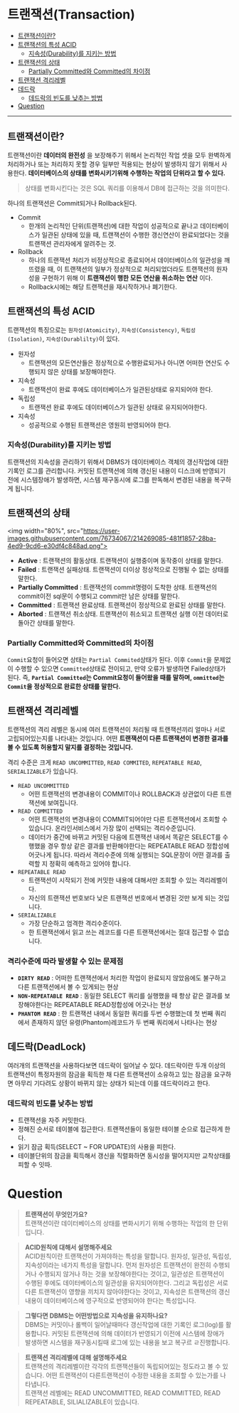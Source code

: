 # 트랜잭션(Transaction)

- [트랜잭션이란?](#트랜잭션이란)
- [트랜잭션의 특성 ACID](#트랜잭션의-특성-acid)
    - [지속성(Durability)를 지키는 방법](#지속성durability를-지키는-방법)
- [트랜잭션의 상태](#트랜잭션의-상태)
    - [Partially Committed와 Committed의 차이점](#partially-committed와-committed의-차이점)
- [트랜잭션 격리레벨](#트랜잭션-격리레벨)
- [데드락](#데드락deadlock)
    - [데드락의 빈도를 낮추는 방법](#데드락의-빈도를-낮추는-방법)
- [Question](#question)

---

## 트랜잭션이란?
트랜잭션이란 **데이터의 완전성** 을 보장해주기 위해서 논리적인 작업 셋을 모두 완벽하게 처리하거나 또는 처리하지 못할 경우 일부만 적용되는 현상이 발생하지 않기 위해서 사용한다. **데이터베이스의 상태를 변화시키기위해 수행하는 작업의 단위라고 할 수 있다.**

> 상태를 변화시킨다는 것은 SQL 쿼리를 이용해서 DB에 접근하는 것을 의미한다.

하나의 트랜잭션은 Commit되거나 Rollback된다.
- Commit
    - 한개의 논리적인 단위(트랜잭션)에 대한 작업이 성공적으로 끝나고 데이터베이스가 일관된 상태에 있을 때, 트랜잭션이 수행한 갱신연산이 완료되었다는 것을 트랜잭션 관리자에게 알려주는 것.
- Rollback
    - 하나의 트랜잭션 처리가 비정상적으로 종료되어서 데이터베이스의 일관성을 깨뜨렸을 때, 이 트랜잭션의 일부가 정상적으로 처리되었더라도 트랜잭션의 원자성을 구현하기 위해 이 **트랜잭션이 행한 모든 연산을 취소하는 연산** 이다.
    - Rollback시에는 해당 트랜잭션을 재시작하거나 폐기한다.

## 트랜잭션의 특성 ACID
트랜잭션의 특징으로는 `원자성(Atomicity)`, `지속성(Consistency)`, `독립성(Isolation)`, `지속성(Durablilty)`이 있다.
- 원자성
    - 트랜잭션의 모든연산들은 정상적으로 수행완료되거나 아니면 어떠한 연산도 수행되지 않은 상태를 보장해야한다.
- 지속성
    - 트랜잭션이 완료 후에도 데이터베이스가 일관된상태로 유지되어야 한다.
- 독립성
    - 트랜잭션 완료 후에도 데이터베이스가 일관된 상태로 유지되어야한다.
- 지속성
    - 성공적으로 수행된 트랜잭션은 영원히 반영되어야 한다.

### 지속성(Durability)를 지키는 방법
트랜잭션의 지속성을 관리하기 위해서 DBMS가 데이터베이스 객체의 갱신작업에 대한 기록인 로그를 관리합니다. 커밋된 트랜잭션에 의해 갱신된 내용이 디스크에 반영되기 전에 시스템장애가 발생하면, 시스템 재구동시에 로그를 판독해서 변경된 내용을 복구하게 됩니다. 

## 트랜잭션의 상태
<img width="80%", src="https://user-images.githubusercontent.com/76734067/214269085-481f1857-28ba-4ed9-9cd6-e30df4c848ad.png">

- **Active** : 트랜잭션의 활동상태. 트랜잭션이 실행중이며 동작중이 상태를 말한다.
- **Failed** : 트랜잭션 실패상태. 트랜잭션이 더이상 정상적으로 진행될 수 없는 상태를 말한다.
- **Partially Committed** : 트랜잭션의 commit명령이 도착한 상태. 트랜잭션의 commit이전 sql문이 수행되고 commit만 남은 상태를 말한다.
- **Committed** : 트랜잭션 완료상태. 트랜잭션이 정상적으로 완료된 상태를 말한다.
- **Aborted** : 트랜잭션 취소상태. 트랜잭션이 취소되고 트랜잭션 실행 이전 데이터로 돌아간 상태를 말한다.

### Partially Committed와 Committed의 차이점
`Commit`요청이 들어오면 상태는 `Partial Commited`상태가 된다. 이후 `Commit`을 문제없이 수행할 수 있으면 `Committed`상태로 전이되고, 만약 오류가 발생하면 Failed상태가 된다. 즉, **`Partial Committed`는 Commit요청이 들어왔을 때를 말하며, `ommitted`는 `Commit`을 정상적으로 완료한 상태를 말한다.** 

## 트랜잭션 격리레벨
트랜잭션의 격리 레벨은 동시에 여러 트랜잭션이 처리될 때 트랜잭션끼리 얼마나 서로 고립되어있는지를 나타내는 것입니다. 어떤 **트랜잭션이 다른 트랜잭션이 변경한 결과를 볼 수 있도록 허용할지 말지를 결정하는 것입니다.**

격리 수준은 크게 `READ UNCOMMITTED`, `READ COMMITED`, `REPEATABLE READ`, `SERIALIZABLE`가 있습니다.

- `READ UNCOMMITTED`
    - 어떤 트랜잭션의 변경내용이 COMMIT이나 ROLLBACK과 상관없이 다른 트랜잭션에 보여집니다.
- `READ COMMITTED`
    - 어떤 트랜잭션의 변경내용이 COMMIT되어야만 다른 트랜잭션에서 조회할 수 있습니다. 온라인서비스에서 가장 많이 선택되는 격리수준입니다. 
    - 데이터가 중간에 바뀌고 커밋된 다음에 트랜잭션 내에서 똑같은 SELECT를 수행했을 경우 항상 같은 결과를 반환해야한다는 REPEATABLE READ 정합성에 어긋나게 됩니다. 따라서 격리수준에 의해 실행되는 SQL문장이 어떤 결과를 출력할 지 정확히 예측하고 있어야 합니다.
- `REPEATABLE READ`
    - 트랜잭션이 시작되기 전에 커밋한 내용에 대해서만 조회할 수 있는 격리레벨이다.
    - 자신의 트랜잭션 번호보다 낮은 트랜잭션 번호에서 변경된 것만 보게 되는 것입니다.
- `SERIALIZABLE`
    - 가장 단순하고 엄격한 격리수준이다.
    - 한 트랜잭션에서 읽고 쓰는 레코드를 다른 트랜잭션에서는 절대 접근할 수 없습니다.

### 격리수준에 따라 발생할 수 있는 문제점
- **`DIRTY READ`** : 어떠한 트랜잭션에서 처리한 작업이 완료되지 않았음에도 불구하고 다른 트랜잭션에서 볼 수 있게되는 현상
- **`NON-REPEATABLE READ`** : 동일한 SELECT 쿼리를 실행했을 때 항상 같은 결과를 보장해야한다는 REPEATABLE READ정합성에 어긋나는 현상
- **`PHANTOM READ`** : 한 트랜잭션 내에서 동일한 쿼리를 두번 수행했는데 첫 번째 쿼리에서 존재하지 않던 유령(Phantom)레코드가 두 번째 쿼리에서 나타나는 현상

## 데드락(DeadLock)
여러개의 트랜잭션을 사용하다보면 데드락이 일어날 수 있다. 데드락이란 두개 이상의 트랜잭션이 특정자원의 잠금을 획득한 채 다른 트랜잭션이 소유하고 있는 잠금을 요구하면 아무리 기다려도 상황이 바뀌지 않는 상태가 되는데 이를 데드락이라고 한다.

### 데드락의 빈도를 낮추는 방법
- 트랜잭션을 자주 커밋한다.
- 정해진 순서로 테이블에 접근한다. 트랜잭션들이 동일한 테이블 순으로 접근하게 한다.
- 읽기 잠금 획득(SELECT ~ FOR UPDATE)의 사용을 피한다.
- 테이블단위의 잠금을 획득해서 갱신을 직렬화하면 동시성을 떨어지지만 교착상태를 피할 수 잇따.

# Question
> **트랜잭션이 무엇인가요?**<br>
> 트랜잭션이란 데이터베이스의 상태를 변화시키기 위해 수행하는 작업의 한 단위입니다.

> **ACID원칙에 대해서 설명해주세요**<br>
> ACID원칙이란 트랜잭션이 가져야하는 특성을 말합니다. 원자성, 일관성, 독립성, 지속성이라는 네가지 특성을 말합니다. 먼저 원자성은 트랜잭션이 완전히 수행되거나 수행되지 않거나 하는 것을 보장해야한다는 것이고, 일관성은 트랜잭션이 수행된 후에도 데이터베이스의 일관성을 유지되어야한다. 그리고 독립성은 서로다른 트랜잭션이 영향을 끼치지 않아야한다는 것이고, 지속성은 트랜잭션의 갱신 내용이 데이터베이스에 영구적으로 반영되어야 한다는 특성입니다.

> **그렇다면 DBMS는 어떤방법으로 지속성을 유지하나요?**<br>
> DBMS는 커밋이나 롤백이 일어날때마다 갱신작업에 대한 기록인 로그(log)를 활용합니다. 커밋된 트랜잭션에 의해 데이터가 반영되기 이전에 시스템에 장애가 발생하면 시스템을 재구동시킬때 로그에 있는 내용을 보고 복구르 ㄹ진행합니다.

> **트랜잭션 격리레벨에 대해 설명해주세요**<br>
> 트랜잭션의 격리레벨이란 각각의 트랜잭션들이 독립되어있는 정도라고 볼 수 있습니다. 어떤 트랜잭션이 다른트랜잭션이 수정한 내용을 조회할 수 있는가를 나타냅니다. <br>
> 트랜잭션 레벨에는 READ UNCOMMITTED, READ COMMITTED, READ REPEATABLE, SILIALIZABLE이 있습니다.




